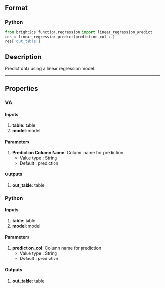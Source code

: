 ## Format
### Python
```python
from brightics.function.regression import linear_regression_predict
res = linear_regression_predict(prediction_col = )
res['out_table']
```

## Description
Predict data using a linear regression model.

---

## Properties
### VA
#### Inputs
1. **table**: table
2. **model**: model

#### Parameters
1. **Prediction Column Name**: Column name for prediction
   - Value type : String
   - Default : prediction

#### Outputs
1. **out_table**: table

### Python
#### Inputs
1. **table**: table
2. **model**: model

#### Parameters
1. **prediction_col**: Column name for prediction
   - Value type : String
   - Default : prediction

#### Outputs
1. **out_table**: table

